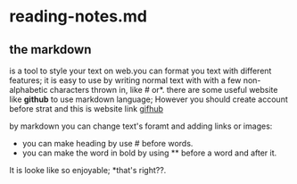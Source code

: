 # reading-notes.md
## the markdown 
is a tool to style your text on web.you can format you text with different features; it is easy to use by writing normal text with with a few non-alphabetic characters thrown in, like # or*.
there are some useful website like **github** to use markdown language; However you should create account before strat and this is website link [gifhub](https://github.com/)

by markdown you can change text's foramt and adding links or images:
 * you can make heading by use # before words.
 * you can make the word in bold by using ** before a word and after it.
 
It is looke like so enjoyable; *that's right??.
